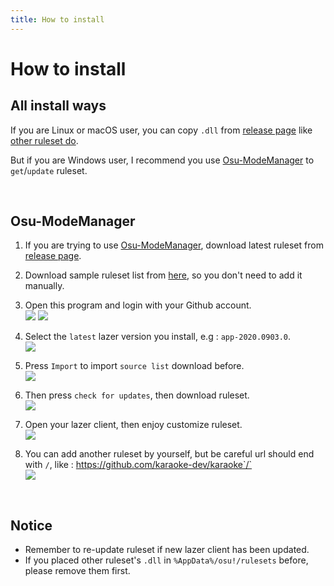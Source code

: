 ```yaml
---
title: How to install
---
```


# How to install

## All install ways

If you are Linux or macOS user, you can copy `.dll` from [release page](https://github.com/karaoke-dev/karaoke/releases) like [other ruleset do](https://github.com/LumpBloom7/sentakki/wiki/Ruleset-installation-guide).

But if you are Windows user, I recommend you use [Osu-ModeManager](https://github.com/starflash-studios/Osu-ModeManager) to `get`/`update` ruleset.

&nbsp;

## Osu-ModeManager

1. If you are trying to use [Osu-ModeManager](https://github.com/starflash-studios/Osu-ModeManager/releases), download latest ruleset from [release page](https://github.com/starflash-studios/Osu-ModeManager/releases).

2. Download sample ruleset list from [here](res/osu.Game.Rulesets.List.txt), so you don't need to add it manually.

3. Open this program and login with your Github account.    
![](res/sign-in.png) ![](res/sign-in-step-2.png)

4. Select the `latest` lazer version you install, e.g : `app-2020.0903.0`.    
![](res/main-page.png)

5. Press `Import` to import `source list` download before.    
![](res/main-page-with-ruleset.png)

6. Then press `check for updates`, then download ruleset.    
![](res/check-update.png)

7. Open your lazer client, then enjoy customize ruleset.    
![](res/all-ruleset-installed.png)

8. You can add another ruleset by yourself, but be careful url should end with `/`, like : https://github.com/karaoke-dev/karaoke`/`    
![](res/new-source.png)

&nbsp;

## Notice

- Remember to re-update ruleset if new lazer client has been updated.
- If you placed other ruleset's `.dll` in `%AppData%/osu!/rulesets` before, please remove them first.
